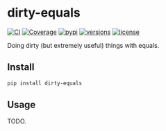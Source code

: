# dirty-equals

[![CI](https://github.com/samuelcolvin/dirty-equals/workflows/CI/badge.svg?event=push)](https://github.com/samuelcolvin/dirty-equals/actions?query=event%3Apush+branch%3Amaster+workflow%3ACI)
[![Coverage](https://codecov.io/gh/samuelcolvin/dirty-equals/branch/main/graph/badge.svg)](https://codecov.io/gh/samuelcolvin/dirty-equals)
[![pypi](https://img.shields.io/pypi/v/dirty-equals.svg)](https://pypi.python.org/pypi/dirty-equals)
[![versions](https://img.shields.io/pypi/pyversions/dirty-equals.svg)](https://github.com/samuelcolvin/dirty-equals)
[![license](https://img.shields.io/github/license/samuelcolvin/dirty-equals.svg)](https://github.com/samuelcolvin/dirty-equals/blob/main/LICENSE)

Doing dirty (but extremely useful) things with equals.

## Install

```bash
pip install dirty-equals
```

## Usage

TODO.
